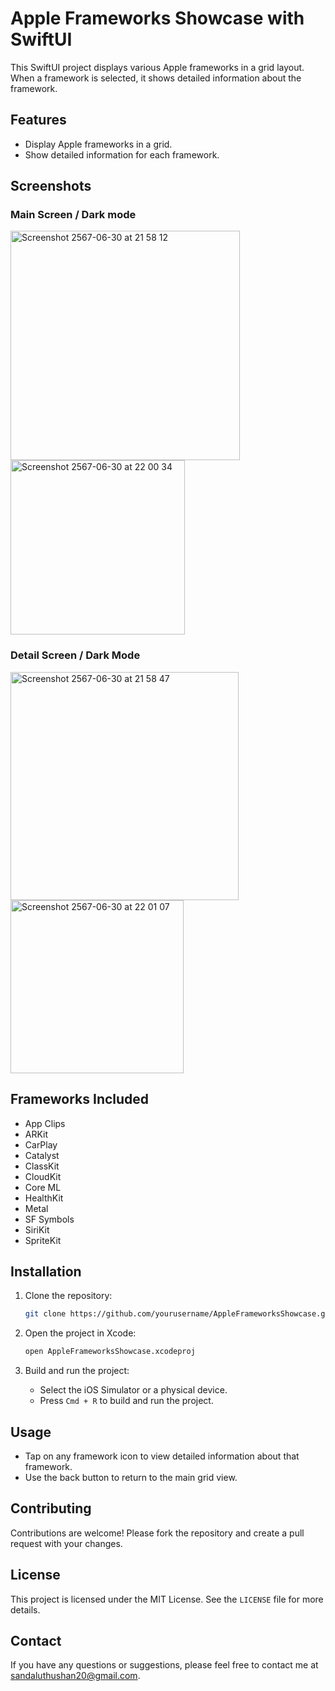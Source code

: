 # Apple Frameworks Showcase with SwiftUI

This SwiftUI project displays various Apple frameworks in a grid layout. When a framework is selected, it shows detailed information about the framework.

## Features

- Display Apple frameworks in a grid.
- Show detailed information for each framework.

## Screenshots

### Main Screen / Dark mode
<img width="367" alt="Screenshot 2567-06-30 at 21 58 12" src="https://github.com/Sandalu01/Apple-Framework/assets/108582011/381ab88d-e1a0-4f24-a260-6ebb7ccdd5ed">
<img width="279" alt="Screenshot 2567-06-30 at 22 00 34" src="https://github.com/Sandalu01/Apple-Framework/assets/108582011/4882f668-f159-4a4f-9ee5-fe3b710b0bc3">


### Detail Screen / Dark Mode
<img width="365" alt="Screenshot 2567-06-30 at 21 58 47" src="https://github.com/Sandalu01/Apple-Framework/assets/108582011/fe19366a-d5cf-4007-9d3f-a5566fe6d0aa">
<img width="277" alt="Screenshot 2567-06-30 at 22 01 07" src="https://github.com/Sandalu01/Apple-Framework/assets/108582011/63a23069-6a89-45d9-8d6f-4933d25a1ab5">

## Frameworks Included

- App Clips
- ARKit
- CarPlay
- Catalyst
- ClassKit
- CloudKit
- Core ML
- HealthKit
- Metal
- SF Symbols
- SiriKit
- SpriteKit

## Installation

1. Clone the repository:
    ```sh
    git clone https://github.com/yourusername/AppleFrameworksShowcase.git
    ```

2. Open the project in Xcode:
    ```sh
    open AppleFrameworksShowcase.xcodeproj
    ```

3. Build and run the project:
    - Select the iOS Simulator or a physical device.
    - Press `Cmd + R` to build and run the project.

## Usage

- Tap on any framework icon to view detailed information about that framework.
- Use the back button to return to the main grid view.

## Contributing

Contributions are welcome! Please fork the repository and create a pull request with your changes.

## License

This project is licensed under the MIT License. See the `LICENSE` file for more details.

## Contact

If you have any questions or suggestions, please feel free to contact me at [sandaluthushan20@gmail.com](mailto:youremail@example.com).



